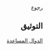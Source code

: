 <div dir=rtl markdown=1>

[رجوع](../readme.md)

## التوثيق

[الدوال المساعدة](./ar/helpers.md)
</div>
